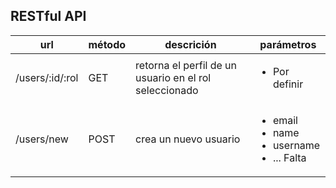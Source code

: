 ## RESTful API


| url                     | método   | descrición                | parámetros |
| ----------------------- | -------- | -------------------------- | ------------- |
| /users/:id/:rol         | GET      | retorna el perfil de un usuario en el rol seleccionado | <ul><li>Por definir</li></ul> |
| /users/new              | POST     | crea un nuevo usuario      | <ul> <li> email </li> <li> name </li> <li> username </li> <li> ... Falta </li> </ul> |
